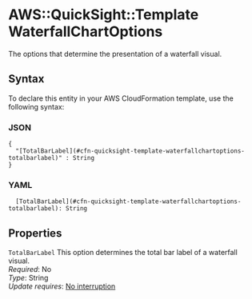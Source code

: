 # AWS::QuickSight::Template WaterfallChartOptions<a name="aws-properties-quicksight-template-waterfallchartoptions"></a>

The options that determine the presentation of a waterfall visual\.

## Syntax<a name="aws-properties-quicksight-template-waterfallchartoptions-syntax"></a>

To declare this entity in your AWS CloudFormation template, use the following syntax:

### JSON<a name="aws-properties-quicksight-template-waterfallchartoptions-syntax.json"></a>

```
{
  "[TotalBarLabel](#cfn-quicksight-template-waterfallchartoptions-totalbarlabel)" : String
}
```

### YAML<a name="aws-properties-quicksight-template-waterfallchartoptions-syntax.yaml"></a>

```
  [TotalBarLabel](#cfn-quicksight-template-waterfallchartoptions-totalbarlabel): String
```

## Properties<a name="aws-properties-quicksight-template-waterfallchartoptions-properties"></a>

`TotalBarLabel`  <a name="cfn-quicksight-template-waterfallchartoptions-totalbarlabel"></a>
This option determines the total bar label of a waterfall visual\.  
*Required*: No  
*Type*: String  
*Update requires*: [No interruption](https://docs.aws.amazon.com/AWSCloudFormation/latest/UserGuide/using-cfn-updating-stacks-update-behaviors.html#update-no-interrupt)